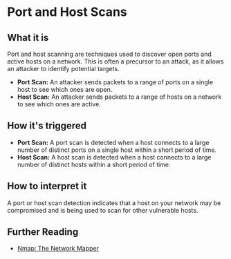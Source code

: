 # Port and Host Scans

## What it is

Port and host scanning are techniques used to discover open ports and active hosts on a network. This is often a precursor to an attack, as it allows an attacker to identify potential targets.

-   **Port Scan:** An attacker sends packets to a range of ports on a single host to see which ones are open.
-   **Host Scan:** An attacker sends packets to a range of hosts on a network to see which ones are active.

## How it's triggered

-   **Port Scan:** A port scan is detected when a host connects to a large number of distinct ports on a single host within a short period of time.
-   **Host Scan:** A host scan is detected when a host connects to a large number of distinct hosts within a short period of time.

## How to interpret it

A port or host scan detection indicates that a host on your network may be compromised and is being used to scan for other vulnerable hosts.

## Further Reading

-   [Nmap: The Network Mapper](https://nmap.org/)

